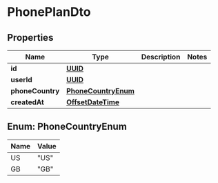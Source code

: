 

# PhonePlanDto

## Properties

Name | Type | Description | Notes
------------ | ------------- | ------------- | -------------
**id** | [**UUID**](UUID) |  | 
**userId** | [**UUID**](UUID) |  | 
**phoneCountry** | [**PhoneCountryEnum**](#PhoneCountryEnum) |  | 
**createdAt** | [**OffsetDateTime**](OffsetDateTime) |  | 



## Enum: PhoneCountryEnum

Name | Value
---- | -----
US | &quot;US&quot;
GB | &quot;GB&quot;



